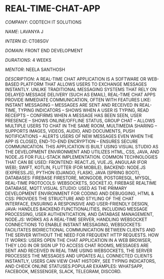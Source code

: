 # REAL-TIME-CHAT-APP

*COMPANY*: CODTECH IT SOLUTIONS

*NAME*: LAVANYA J 

*INTERN ID*: CT08SGV

*DOMAIN*: FRONT END DEVELOPMENT

*DURATIONS*: 4 WEEKS

*MENTOR*: NEELA SANTHOSH

*DESCRIPTION*: A REAL-TIME CHAT APPLICATION IS A SOFTWARE OR WEB-BASED PLATFORM THAT ALLOWS USERS TO EXCHANGE MESSAGES INSTANTLY. UNLIKE TRADITIONAL MESSAGING SYSTEMS THAT RELY ON DELAYED MESSAGE DELIVERY (SUCH AS EMAIL), REAL-TIME CHAT APPS PROVIDE IMMEDIATE COMMUNICATION, OFTEN WITH FEATURES LIKE: INSTANT MESSAGING – MESSAGES ARE SENT AND RECEIVED IN REAL-TIME, TYPING INDICATORS – SHOWS WHEN A USER IS TYPING, READ RECEIPTS – CONFIRMS WHEN A MESSAGE HAS BEEN SEEN, USER PRESENCE – SHOWS ONLINE/OFFLINE STATUS, GROUP CHAT – ALLOWS MULTIPLE USERS TO CHAT IN THE SAME ROOM, MULTIMEDIA SHARING – SUPPORTS IMAGES, VIDEOS, AUDIO, AND DOCUMENTS, PUSH NOTIFICATIONS – ALERTS USERS OF NEW MESSAGES EVEN WHEN THE APP IS CLOSED, END-TO-END ENCRYPTION – ENSURES SECURE COMMUNICATION. THIS APPLICATION IS BUILT USING VISUAL STUDIO AS THE DEVELOPMENT ENVIRONMENT AND UTILIZES HTML, CSS, JAVA, AND NODE.JS FOR FULL-STACK IMPLEMENTATION. COMMON TECHNOLOGIES THAT CAN BE USED: FRONTEND: REACT.JS, VUE.JS, ANGULAR (FOR WEB); SWIFT, KOTLIN, FLUTTER (FOR MOBILE), BACKEND: NODE.JS (EXPRESS.JS), PYTHON (DJANGO, FLASK), JAVA (SPRING BOOT), DATABASES: FIREBASE FIRESTORE, MONGODB, POSTGRESQL, MYSQL, REAL-TIME PROTOCOLS: WEBSOCKETS, SOCKET.IO, FIREBASE REALTIME DATABASE, MQTT.VISUAL STUDIO: USED AS THE PRIMARY DEVELOPMENT ENVIRONMENT FOR CODING AND DEBUGGING, HTML & CSS: PROVIDES THE STRUCTURE AND STYLING OF THE CHAT INTERFACE, ENSURING A RESPONSIVE AND USER-FRIENDLY DESIGN, JAVA: HANDLES BACKEND FUNCTIONALITIES, INCLUDING MESSAGE PROCESSING, USER AUTHENTICATION, AND DATABASE MANAGEMENT, NODE.JS: WORKS AS A REAL-TIME SERVER, HANDLING WEBSOCKET CONNECTIONS TO ENABLE INSTANT MESSAGING, WEBSOCKETS: FACILITATES BIDIRECTIONAL COMMUNICATION BETWEEN CLIENTS AND THE SERVER WITHOUT THE NEED FOR FREQUENT HTTP REQUESTS. HOW IT WORKS: USERS OPEN THE CHAT APPLICATION IN A WEB BROWSER, THEY LOG IN OR SIGN UP TO ACCESS CHAT ROOMS, MESSAGES ARE SENT AND RECEIVED IN REAL TIME USING WEBSOCKETS, THE SERVER PROCESSES THE MESSAGES AND UPDATES ALL CONNECTED CLIENTS INSTANTLY, USERS CAN VIEW CHAT HISTORY, SEE TYPING INDICATORS, AND CHECK ONLINE STATUSES.POPULAR EXAMPLES: WHATSAPP, FACEBOOK, MESSENGER, SLACK, TELEGRAM, DISCORD.
